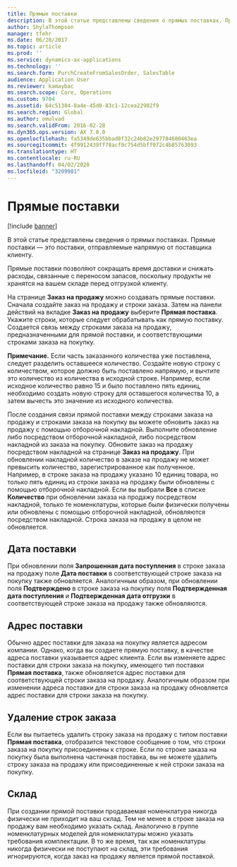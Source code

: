 ```yaml
---
title: Прямые поставки
description: В этой статье представлены сведения о прямых поставках. Прямые поставки — это поставки, отправляемые напрямую от поставщика клиенту.
author: ShylaThompson
manager: tfehr
ms.date: 06/20/2017
ms.topic: article
ms.prod: ''
ms.service: dynamics-ax-applications
ms.technology: ''
ms.search.form: PurchCreateFromSalesOrder, SalesTable
audience: Application User
ms.reviewer: kamaybac
ms.search.scope: Core, Operations
ms.custom: 9704
ms.assetid: 64c51384-8a4e-45d0-83c1-12cea22902f9
ms.search.region: Global
ms.author: omulvad
ms.search.validFrom: 2016-02-28
ms.dyn365.ops.version: AX 7.0.0
ms.openlocfilehash: fa5349de635bbad8f32c24b82e297784600463ea
ms.sourcegitcommit: 4f9912439ff78acf0c754d5bff972c4b85763093
ms.translationtype: HT
ms.contentlocale: ru-RU
ms.lasthandoff: 04/02/2020
ms.locfileid: "3209981"
---
```

# <a name="direct-deliveries"></a>Прямые поставки

[!include [banner](../includes/banner.md)]

В этой статье представлены сведения о прямых поставках. Прямые поставки — это поставки, отправляемые напрямую от поставщика клиенту.

Прямые поставки позволяют сокращать время доставки и снижать расходы, связанные с переносом запасов, поскольку продукты не хранятся на вашем складе перед отгрузкой клиенту.  

На странице **Заказ на продажу** можно создавать прямые поставки. Сначала создайте заказ на продажу и строки заказа. Затем на панели действий на вкладке **Заказ на продажу** выберите **Прямая поставка**. Укажите строки, которые следует обрабатывать как прямую поставку. Создается связь между строками заказа на продажу, предназначенными для прямой поставки, и соответствующими строками заказа на покупку.  

**Примечание.** Если часть заказанного количества уже поставлена, следует разделить оставшееся количество. Создайте новую строку с количеством, которое должно быть поставлено напрямую, и вычтите это количество из количества в исходной строке. Например, если исходное количество равно 15 и было поставлено пять единиц, необходимо создать новую строку для оставшегося количества 10, а затем вычесть это значение из исходного количества.  

После создания связи прямой поставки между строками заказа на продажу и строками заказа на покупку вы можете обновить заказ на продажу с помощью отборочной накладной. Выполните обновление либо посредством отборочной накладной, либо посредством накладной из заказа на покупку. Обновите заказ на продажу посредством накладной на странице **Заказ на продажу**. При обновлении накладной количество в заказе на продажу не может превысить количество, зарегистрированное как полученное. Например, в строке заказа на продажу указано 10 единиц товара, но только пять единиц из строки заказа на продажу были обновлены с помощью отборочной накладной. Если вы выбрали **Все** в списке **Количество** при обновлении заказа на продажу посредством накладной, только те номенклатуры, которые были физически получены или обновлены с помощью отборочной накладной, обновляются посредством накладной. Строка заказа на продажу в целом не обновляется.

## <a name="delivery-date"></a>Дата поставки
При обновлении поля **Запрошенная дата поступления** в строке заказа на продажу поле **Дата поставки** в соответствующей строке заказа на покупку также обновляется. Аналогичным образом, при обновлении поля **Подтверждено** в строке заказа на покупку поля **Подтвержденная дата поступления** и **Подтвержденная дата отгрузки** в соответствующей строке заказа на продажу также обновляются.

## <a name="delivery-address"></a>Адрес поставки
Обычно адрес поставки для заказа на покупку является адресом компании. Однако, когда вы создаете прямую поставку, в качестве адреса поставки указывается адрес клиента. Если вы изменяете адрес поставки для строки заказа на покупку, имеющего тип поставки **Прямая поставка**, также обновляется адрес поставки для соответствующей строки заказа на продажу. Аналогичным образом при изменении адреса поставки для строки заказа на продажу обновляется адрес поставки для строки заказа на покупку.

## <a name="deleting-order-lines"></a>Удаление строк заказа
Если вы пытаетесь удалить строку заказа на продажу с типом поставки **Прямая поставка**, отобразится текстовое сообщение о том, что строки заказа на покупку присоединены к строке. Если по строке заказа на покупку была выполнена частичная поставка, вы не можете удалить строку заказа на продажу или присоединенные к ней строки заказа на покупку.

## <a name="warehouse"></a>Склад
При создании прямой поставки продаваемая номенклатура никогда физически не приходит на ваш склад. Тем не менее в строке заказа на продажу вам необходимо указать склад. Аналогично в группе номенклатурных моделей для номенклатуры можно указать требования комплектации. В то же время, так как номенклатуры никогда физически не поступают на склад, эти требования игнорируются, когда заказ на продажу является прямой поставкой.



